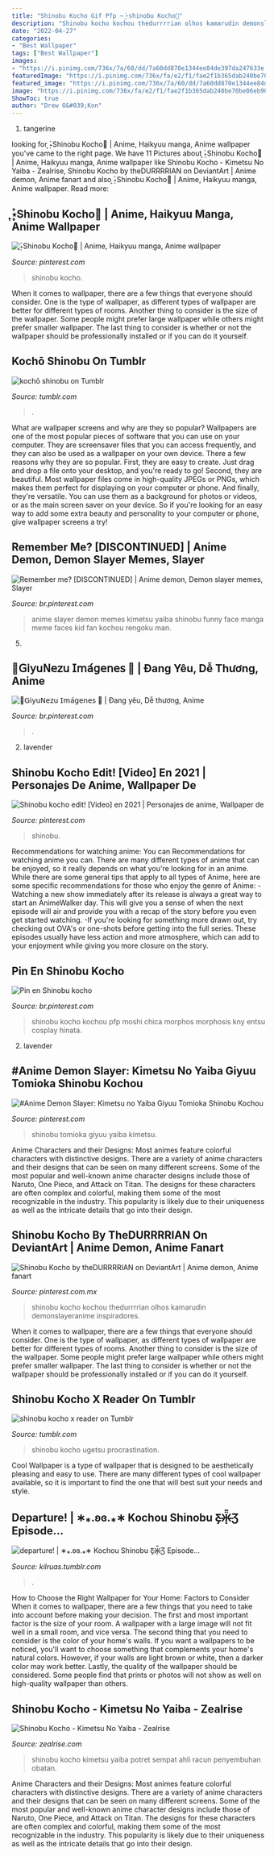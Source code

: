 ```yaml
---
title: "Shinobu Kocho Gif Pfp ~ ͎۪۫⋆shinobu Kocho🦋"
description: "Shinobu kocho kochou thedurrrrian olhos kamarudin demonslayeranime inspiradores"
date: "2022-04-27"
categories:
- "Best Wallpaper"
tags: ["Best Wallpaper"]
images:
- "https://i.pinimg.com/736x/7a/60/dd/7a60dd870e1344ee84de397da247633e.jpg"
featuredImage: "https://i.pinimg.com/736x/fa/e2/f1/fae2f1b365dab240be70be06eb905004.jpg"
featured_image: "https://i.pinimg.com/736x/7a/60/dd/7a60dd870e1344ee84de397da247633e.jpg"
image: "https://i.pinimg.com/736x/fa/e2/f1/fae2f1b365dab240be70be06eb905004.jpg"
ShowToc: true
author: "Drew O&#039;Kon"
---
```



1. tangerine 

	

		
looking for ͎۪۫⋆Shinobu Kocho🦋 | Anime, Haikyuu manga, Anime wallpaper you've came to the right page. We have 11 Pictures about ͎۪۫⋆Shinobu Kocho🦋 | Anime, Haikyuu manga, Anime wallpaper like Shinobu Kocho - Kimetsu No Yaiba - Zealrise, Shinobu Kocho by theDURRRRIAN on DeviantArt | Anime demon, Anime fanart and also ͎۪۫⋆Shinobu Kocho🦋 | Anime, Haikyuu manga, Anime wallpaper. Read more:
		
    
## ͎۪۫⋆Shinobu Kocho🦋 | Anime, Haikyuu Manga, Anime Wallpaper

<img loading=lazy src="https://i.pinimg.com/originals/03/7c/27/037c273349ecf758c0920631e613402d.jpg" onerror="this.onerror=null;this.src='https://tse4.mm.bing.net/th?id=OIP.FI_8db7ZLMoOob3rENUHKgHaNK&amp;pid=15.1';" alt="͎۪۫⋆Shinobu Kocho🦋 | Anime, Haikyuu manga, Anime wallpaper">

_Source: pinterest.com_

>shinobu kocho. 

	

When it comes to wallpaper, there are a few things that everyone should consider. One is the type of wallpaper, as different types of wallpaper are better for different types of rooms. Another thing to consider is the size of the wallpaper. Some people might prefer large wallpaper while others might prefer smaller wallpaper. The last thing to consider is whether or not the wallpaper should be professionally installed or if you can do it yourself.

    
## Kochō Shinobu On Tumblr

<img loading=lazy src="https://64.media.tumblr.com/dd7519bab70d5f2b55d5df4024c55f72/aa360381e85ea0a7-37/s640x960/6389e27bcc2773e8eca0faf2d66cd5a38a0d5800.gif" onerror="this.onerror=null;this.src='https://tse3.mm.bing.net/th?id=OIP.wYcIjQAeb2W9sfGrD9vmOQHaEJ&amp;pid=15.1';" alt="kochō shinobu on Tumblr">

_Source: tumblr.com_

>. 

	

What are wallpaper screens and why are they so popular?
Wallpapers are one of the most popular pieces of software that you can use on your computer. They are screensaver files that you can access frequently, and they can also be used as a wallpaper on your own device. There a few reasons why they are so popular. First, they are easy to create. Just drag and drop a file onto your desktop, and you're ready to go! Second, they are beautiful. Most wallpaper files come in high-quality JPEGs or PNGs, which makes them perfect for displaying on your computer or phone. And finally, they're versatile. You can use them as a background for photos or videos, or as the main screen saver on your device. So if you're looking for an easy way to add some extra beauty and personality to your computer or phone, give wallpaper screens a try!

    
## Remember Me? [DISCONTINUED] | Anime Demon, Demon Slayer Memes, Slayer

<img loading=lazy src="https://i.pinimg.com/736x/d4/01/d0/d401d0155263596f692c8a494a5fb417.jpg" onerror="this.onerror=null;this.src='https://tse4.mm.bing.net/th?id=OIP.4VpjTAj_pbpc0fai3JXrywHaHa&amp;pid=15.1';" alt="Remember me? [DISCONTINUED] | Anime demon, Demon slayer memes, Slayer">

_Source: br.pinterest.com_

>anime slayer demon memes kimetsu yaiba shinobu funny face manga meme faces kid fan kochou rengoku man. 

	

5.

    
## 💜𝖦𝗂𝗒𝗎𝖭𝖾𝗓𝗎 𝖨𝗆𝖺́𝗀𝖾𝗇𝖾𝗌 💙 | Đang Yêu, Dễ Thương, Anime

<img loading=lazy src="https://i.pinimg.com/736x/8b/57/a3/8b57a3bce09a05d2a6de87fc5fca32ec.jpg" onerror="this.onerror=null;this.src='https://tse2.mm.bing.net/th?id=OIP.ikA1nxrz-NjtPermkDGb8wHaJa&amp;pid=15.1';" alt="💜𝖦𝗂𝗒𝗎𝖭𝖾𝗓𝗎 𝖨𝗆𝖺́𝗀𝖾𝗇𝖾𝗌 💙 | Đang yêu, Dễ thương, Anime">

_Source: br.pinterest.com_

>. 

	

2. lavender 

    
## Shinobu Kocho Edit! [Video] En 2021 | Personajes De Anime, Wallpaper De

<img loading=lazy src="https://i.pinimg.com/736x/78/fb/2e/78fb2e117cff2c85457ba2e64b98d653.jpg" onerror="this.onerror=null;this.src='https://tse1.mm.bing.net/th?id=OIP.Y4EIwH5l8VUGYcMyVEzySAHaHa&amp;pid=15.1';" alt="Shinobu kocho edit! [Video] en 2021 | Personajes de anime, Wallpaper de">

_Source: pinterest.com_

>shinobu. 

	

Recommendations for watching anime: You can
Recommendations for watching anime you can. There are many different types of anime that can be enjoyed, so it really depends on what you're looking for in an anime. While there are some general tips that apply to all types of Anime, here are some specific recommendations for those who enjoy the genre of Anime: 
-Watching a new show immediately after its release is always a great way to start an AnimeWalker day. This will give you a sense of when the next episode will air and provide you with a recap of the story before you even get started watching. 
-If you're looking for something more drawn out, try checking out OVA's or one-shots before getting into the full series. These episodes usually have less action and more atmosphere, which can add to your enjoyment while giving you more closure on the story.

    
## Pin En Shinobu Kocho

<img loading=lazy src="https://i.pinimg.com/736x/85/64/e6/8564e6c5241843186e06d7dcbec2cd26.jpg" onerror="this.onerror=null;this.src='https://tse1.mm.bing.net/th?id=OIP.20sdeh3RuEQ6eH9feQWeoQHaHa&amp;pid=15.1';" alt="Pin en Shinobu kocho">

_Source: br.pinterest.com_

>shinobu kocho kochou pfp moshi chica morphos morphosis kny entsu cosplay hinata. 

	

2. lavender 

    
## #Anime Demon Slayer: Kimetsu No Yaiba Giyuu Tomioka Shinobu Kochou

<img loading=lazy src="https://i.pinimg.com/736x/7a/60/dd/7a60dd870e1344ee84de397da247633e.jpg" onerror="this.onerror=null;this.src='https://tse3.mm.bing.net/th?id=OIP.0K0HMvhVmL-ChnfZeY8cQAHaGW&amp;pid=15.1';" alt="#Anime Demon Slayer: Kimetsu no Yaiba Giyuu Tomioka Shinobu Kochou">

_Source: pinterest.com_

>shinobu tomioka giyuu yaiba kimetsu. 

	

Anime Characters and their Designs: Most animes feature colorful characters with distinctive designs.
There are a variety of anime characters and their designs that can be seen on many different screens. Some of the most popular and well-known anime character designs include those of Naruto, One Piece, and Attack on Titan. The designs for these characters are often complex and colorful, making them some of the most recognizable in the industry. This popularity is likely due to their uniqueness as well as the intricate details that go into their design.

    
## Shinobu Kocho By TheDURRRRIAN On DeviantArt | Anime Demon, Anime Fanart

<img loading=lazy src="https://i.pinimg.com/736x/fa/e2/f1/fae2f1b365dab240be70be06eb905004.jpg" onerror="this.onerror=null;this.src='https://tse1.mm.bing.net/th?id=OIP.sneUiMzWa-2xBCizh5wRZgHaKd&amp;pid=15.1';" alt="Shinobu Kocho by theDURRRRIAN on DeviantArt | Anime demon, Anime fanart">

_Source: pinterest.com.mx_

>shinobu kocho kochou thedurrrrian olhos kamarudin demonslayeranime inspiradores. 

	

When it comes to wallpaper, there are a few things that everyone should consider. One is the type of wallpaper, as different types of wallpaper are better for different types of rooms. Another thing to consider is the size of the wallpaper. Some people might prefer large wallpaper while others might prefer smaller wallpaper. The last thing to consider is whether or not the wallpaper should be professionally installed or if you can do it yourself.

    
## Shinobu Kocho X Reader On Tumblr

<img loading=lazy src="https://66.media.tumblr.com/11fd1b7d746e6b8a69030221b8883699/0fb281aef0269471-f8/s540x810/b9da6bb180fd43da074e664508fd8ded94dd0a1e.gif" onerror="this.onerror=null;this.src='https://tse3.mm.bing.net/th?id=OIP.TV2qFSBfHVyQYAYvQ9ZtVAHaDk&amp;pid=15.1';" alt="shinobu kocho x reader on Tumblr">

_Source: tumblr.com_

>shinobu kocho ugetsu procrastination. 

	

Cool Wallpaper is a type of wallpaper that is designed to be aesthetically pleasing and easy to use. There are many different types of cool wallpaper available, so it is important to find the one that will best suit your needs and style.

    
## Departure! | ∗⁎.ʚɞ.⁎∗ Kochou Shinobu ﻿Ƹ̵̡Ӝ̵̨̄Ʒ Episode...

<img loading=lazy src="https://44.media.tumblr.com/91629d39dc8b5347ed96378fd7a3befa/tumblr_pxzvaqG99u1usc9y9o7_400.gif" onerror="this.onerror=null;this.src='https://tse2.mm.bing.net/th?id=OIP.L4R-ijJDhBHWb4QGtIXaGQAAAA&amp;pid=15.1';" alt="departure! | ∗⁎.ʚɞ.⁎∗ Kochou Shinobu ﻿Ƹ̵̡Ӝ̵̨̄Ʒ Episode...">

_Source: kilruas.tumblr.com_

>. 

	

How to Choose the Right Wallpaper for Your Home: Factors to Consider
When it comes to wallpaper, there are a few things that you need to take into account before making your decision. The first and most important factor is the size of your room. A wallpaper with a large image will not fit well in a small room, and vice versa. 
The second thing that you need to consider is the color of your home's walls. If you want a wallpapers to be noticed, you'll want to choose something that complements your home's natural colors. However, if your walls are light brown or white, then a darker color may work better. 
Lastly, the quality of the wallpaper should be considered. Some people find that prints or photos will not show as well on high-quality wallpaper than others.

    
## Shinobu Kocho - Kimetsu No Yaiba - Zealrise

<img loading=lazy src="https://1.bp.blogspot.com/-ye9mFKkFUls/XYY31QaP5yI/AAAAAAAAAeo/oJKE8y28lyUNaAfZi_w8d80H8MRvlRDJQCLcBGAsYHQ/w1200-h630-p-k-no-nu/shinobu-kocho-kimetsu-no-yaiba.jpg" onerror="this.onerror=null;this.src='https://tse3.mm.bing.net/th?id=OIP.hwkIGWCFjSwiE3lG7xQvqQHaD4&amp;pid=15.1';" alt="Shinobu Kocho - Kimetsu No Yaiba - Zealrise">

_Source: zealrise.com_

>shinobu kocho kimetsu yaiba potret sempat ahli racun penyembuhan obatan. 

	

Anime Characters and their Designs: Most animes feature colorful characters with distinctive designs.
There are a variety of anime characters and their designs that can be seen on many different screens. Some of the most popular and well-known anime character designs include those of Naruto, One Piece, and Attack on Titan. The designs for these characters are often complex and colorful, making them some of the most recognizable in the industry. This popularity is likely due to their uniqueness as well as the intricate details that go into their design.

